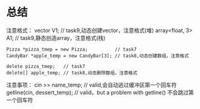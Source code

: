 # 总结

注意格式：
    vector<float> V1;                       // task9,动态创建vector，注意格式(堆)
    array<float, 3> A1;                     // task9,静态创造array，注意格式(栈)

    Pizza *pizza_tmep = new Pizza;          // task7
    CandyBar *apple_temp = new CandyBar[3]; // task8,动态创建数组，注意格式

    delete pizza_tmep;   // task7
    delete[] apple_temp; // task8,动态删除数组，注意格式


注意事项：
    cin >> name_temp; // valid,会自动逃过缓冲区第一个回车符
    getline(cin, dessert_temp); // valid，but a problem with getline() 不会跳过第一个回车符